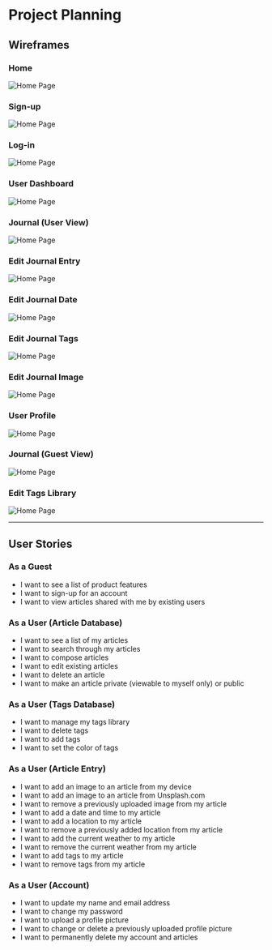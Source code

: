 # Project Planning

## Wireframes

### Home
![Home Page](https://github.com/nathanholm/bonjourno/blob/main/planning/images/Home.png)
### Sign-up
![Home Page](https://github.com/nathanholm/bonjourno/blob/main/planning/images/Sign-up.png)
### Log-in
![Home Page](https://github.com/nathanholm/bonjourno/blob/main/planning/images/Log-in.png)
### User Dashboard
![Home Page](https://github.com/nathanholm/bonjourno/blob/main/planning/images/dashboard-user.png)
### Journal (User View)
![Home Page](https://github.com/nathanholm/bonjourno/blob/main/planning/images/journal-view-user.png)
### Edit Journal Entry
![Home Page](https://github.com/nathanholm/bonjourno/blob/main/planning/images/edit-journal-entry.png)
### Edit Journal Date
![Home Page](https://github.com/nathanholm/bonjourno/blob/main/planning/images/edit-journal-entry-date-selector.png)
### Edit Journal Tags
![Home Page](https://github.com/nathanholm/bonjourno/blob/main/planning/images/edit-journal-entry-image.png)
### Edit Journal Image
![Home Page](https://github.com/nathanholm/bonjourno/blob/main/planning/images/edit-journal-entry-tags.png)
### User Profile
![Home Page](https://github.com/nathanholm/bonjourno/blob/main/planning/images/profile-changes.png)
### Journal (Guest View)
![Home Page](https://github.com/nathanholm/bonjourno/blob/main/planning/images/journal-view-guest.png)
### Edit Tags Library
![Home Page](https://github.com/nathanholm/bonjourno/blob/main/planning/images/edit-tags-library.png)

---

## User Stories
### As a Guest
- I want to see a list of product features
- I want to sign-up for an account
- I want to view articles shared with me by existing users

### As a User (Article Database)
- I want to see a list of my articles
- I want to search through my articles
- I want to compose articles
- I want to edit existing articles
- I want to delete an article
- I want to make an article private (viewable to myself only) or public

### As a User (Tags Database)
- I want to manage my tags library
- I want to delete tags
- I want to add tags
- I want to set the color of tags

### As a User (Article Entry)
- I want to add an image to an article from my device
- I want to add an image to an article from Unsplash.com
- I want to remove a previously uploaded image from my article
- I want to add a date and time to my article
- I want to add a location to my article
- I want to remove a previously added location from my article
- I want to add the current weather to my article
- I want to remove the current weather from my article
- I want to add tags to my article
- I want to remove tags from my article

### As a User (Account)
- I want to update my name and email address
- I want to change my password
- I want to upload a profile picture
- I want to change or delete a previously uploaded profile picture
- I want to permanently delete my account and articles